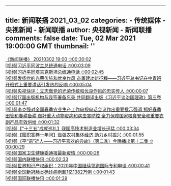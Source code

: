 
---
title: 新闻联播 2021_03_02
categories: 
    - 传统媒体
    - 央视新闻 - 新闻联播
author: 央视新闻 - 新闻联播
comments: false
date: Tue, 02 Mar 2021 19:00:00 GMT
thumbnail: ''
---

<div>   
<a href="https://tv.cctv.com/2021/03/02/VIDEqu1IrWIKYSoE93pP3c3V210302.shtml">《新闻联播》 20210302 19:00 ⏱00:30:02</a><br>
<a href="https://tv.cctv.com/2021/03/02/VIDEnSOSSl4QA1eWpN6dcBhL210302.shtml">[视频]习近平同波兰总统通电话 ⏱00:03:09</a><br>
<a href="https://tv.cctv.com/2021/03/02/VIDEQb9yIC8tkvqnKVtaX82m210302.shtml">[视频]习近平同塔吉克斯坦总统通电话 ⏱00:02:45</a><br>
<a href="https://tv.cctv.com/2021/03/02/VIDERi37cS5dUKQPViWEkcJh210302.shtml">[视频]发扬党的光荣传统和优良作风 奋勇建功新征程——习近平总书记在中青班开班式上重要讲话引发热烈反响 ⏱00:05:04</a><br>
<a href="https://tv.cctv.com/2021/03/02/VIDEt94cNEdJUAa8v5XNKFeb210302.shtml">[视频]央视快评：立志做党的光荣传统和优良作风的忠实传人 ⏱00:00:07</a><br>
<a href="https://tv.cctv.com/2021/03/02/VIDEXuDXGDpVkDXE5ovpgp3z210302.shtml">[视频]17国出版机构与我签署备忘录 共同翻译出版《习近平谈治国理政》第三卷 ⏱00:01:47</a><br>
<a href="https://tv.cctv.com/2021/03/02/VIDEwp847n75OMvUjxCTEnnJ210302.shtml">[视频]李克强对全国春季农业生产工作电视电话会议作出重要批示强调 抓好春季田管和春耕备耕 做好重大动物疫病和病虫害防控 全力保障国家粮食安全和重要农副产品有效供给 ⏱00:01:32</a><br>
<a href="https://tv.cctv.com/2021/03/02/VIDEfMl2ERRWnYfojk3ENYt0210302.shtml">[视频]【“十三五”成就巡礼】我国高技术制造业增长迅猛 ⏱00:03:34</a><br>
<a href="https://tv.cctv.com/2021/03/02/VIDEAMjo9lFExin732VOKacj210302.shtml">[视频]【履职答卷一年间】做强农村集体经济 助力乡村振兴 ⏱00:01:55</a><br>
<a href="https://tv.cctv.com/2021/03/02/VIDEwPNNu0E5ldZ8G4CMCXUe210302.shtml">[视频]《平“语”近人——习近平喜欢的典故》（第二季）今晚播出第十二集 ⏱00:00:29</a><br>
<a href="https://tv.cctv.com/2021/03/02/VIDEls5zcepylSaWoTAWvxZx210302.shtml">[视频]国家卫生健康委通报最新疫情 ⏱00:00:26</a><br>
<a href="https://tv.cctv.com/2021/03/02/VIDEmT5KAbduwrMfmYvI1Orx210302.shtml">[视频]国内联播快讯 ⏱00:02:33</a><br>
<a href="https://tv.cctv.com/2021/03/02/VIDE2QtKreI2dQRsrS6x2nzX210302.shtml">[视频]世界知识产权组织：2020年中国继续领跑国际专利申请 ⏱00:00:41</a><br>
<a href="https://tv.cctv.com/2021/03/02/VIDEQrxR9ouWruL1YWL0uhcN210302.shtml">[视频]全球新冠肺炎确诊病例超1亿1382万例 ⏱00:01:43</a><br>
<a href="https://tv.cctv.com/2021/03/02/VIDEOHCMuaBCsKOBtavA7vxB210302.shtml">[视频]国际联播快讯 ⏱00:01:39</a>  
</div>
            